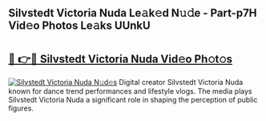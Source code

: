 ## Silvstedt Victoria Nuda Le𝚊k𝚎d N𝚞𝚍e - Part-p7H Vid𝚎o Photos Le𝚊ks UUnkU

# <h2><a href="http://fbdkx27.evod.top/?m=Silvstedt+Victoria+Nuda">🔗 👉🔴 Silvstedt Victoria Nuda Vid𝚎o Ph𝚘t𝚘s</a></h2>

[![Silvstedt Victoria Nuda N𝚞d𝚎s](https://i.imgur.com/8V9OHl7.gif)](http://fbdkx27.evod.top/?m=Silvstedt+Victoria+Nuda)
Digital creator Silvstedt Victoria Nuda known for dance trend performances and lifestyle vlogs. The media plays Silvstedt Victoria Nuda a significant role in shaping the perception of public figures. 
